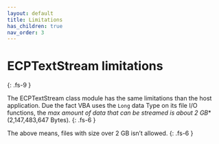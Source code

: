 ```yaml
---
layout: default
title: Limitations
has_children: true
nav_order: 3
---
```


# ECPTextStream limitations
{: .fs-9 }

The ECPTextStream class module has the same limitations than the host application. Due the fact VBA uses the `Long` data Type on its file I/O functions, the *max amount of data that can be streamed is about 2 GB** (2,147,483,647 Bytes). 
{: .fs-6 }

The above means, files with size over 2 GB isn’t allowed.
{: .fs-6 }